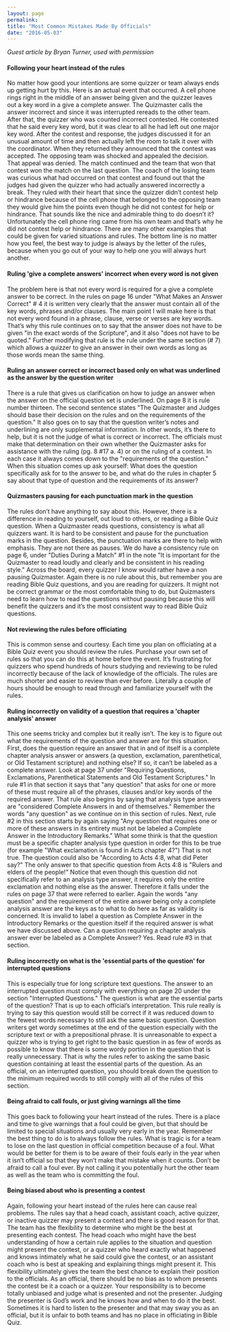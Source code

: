 ```yaml
---
layout: page
permalink: 
title: "Most Common Mistakes Made By Officials"
date: "2016-05-03"
---
```


_Guest article by Bryan Turner, used with permission_

#### Following your heart instead of the rules

No matter how good your intentions are some quizzer or team always ends up getting hurt by this. Here is an actual event that occurred. A cell phone rings right in the middle of an answer being given and the quizzer leaves out a key word in a give a complete answer. The Quizmaster calls the answer incorrect and since it was interrupted rereads to the other team. After that, the quizzer who was counted incorrect contested. He contested that he said every key word, but it was clear to all he had left out one major key word. After the contest and response, the judges discussed it for an unusual amount of time and then actually left the room to talk it over with the coordinator. When they returned they announced that the contest was accepted. The opposing team was shocked and appealed the decision. That appeal was denied. The match continued and the team that won that contest won the match on the last question. The coach of the losing team was curious what had occurred on that contest and found out that the judges had given the quizzer who had actually answered incorrectly a break. They ruled with their heart that since the quizzer didn’t contest help or hindrance because of the cell phone that belonged to the opposing team they would give him the points even though he did not contest for help or hindrance. That sounds like the nice and admirable thing to do doesn’t it? Unfortunately the cell phone ring came from his own team and that’s why he did not contest help or hindrance. There are many other examples that could be given for varied situations and rules. The bottom line is no matter how you feel, the best way to judge is always by the letter of the rules, because when you go out of your way to help one you will always hurt another.

#### Ruling 'give a complete answers' incorrect when every word is not given

The problem here is that not every word is required for a give a complete answer to be correct. In the rules on page 16 under "What Makes an Answer Correct" # 4 it is written very clearly that the answer must contain all of the key words, phrases and/or clauses. The main point I will make here is that not every word found in a phrase, clause, verse or verses are key words. That’s why this rule continues on to say that the answer does not have to be given "in the exact words of the Scripture", and it also "does not have to be quoted." Further modifying that rule is the rule under the same section (# 7) which allows a quizzer to give an answer in their own words as long as those words mean the same thing.

#### Ruling an answer correct or incorrect based only on what was underlined as the answer by the question writer

There is a rule that gives us clarification on how to judge an answer when the answer on the official question set is underlined. On page 8 it is rule number thirteen. The second sentence states "The Quizmaster and Judges should base their decision on the rules and on the requirements of the question." It also goes on to say that the question writer’s notes and underlining are only supplemental information. In other words, it’s there to help, but it is not the judge of what is correct or incorrect. The officials must make that determination on their own whether the Quizmaster asks for assistance with the ruling (pg. 8 #17 a. 4) or on the ruling of a contest. In each case it always comes down to the "requirements of the question." When this situation comes up ask yourself: What does the question specifically ask for to the answer to be, and what do the rules in chapter 5 say about that type of question and the requirements of its answer?

#### Quizmasters pausing for each punctuation mark in the question

The rules don’t have anything to say about this. However, there is a difference in reading to yourself, out loud to others, or reading a Bible Quiz question. When a Quizmaster reads questions, consistency is what all quizzers want. It is hard to be consistent and pause for the punctuation marks in the question. Besides, the punctuation marks are there to help with emphasis. They are not there as pauses. We do have a consistency rule on page 6, under "Duties During a Match" #1 in the note "It is important for the Quizmaster to read loudly and clearly and be consistent in his reading style." Across the board, every quizzer I know would rather have a non pausing Quizmaster. Again there is no rule about this, but remember you are reading Bible Quiz questions, and you are reading for quizzers. It might not be correct grammar or the most comfortable thing to do, but Quizmasters need to learn how to read the questions without pausing because this will benefit the quizzers and it’s the most consistent way to read Bible Quiz questions.

#### Not reviewing the rules before officiating

This is common sense and courtesy. Each time you plan on officiating at a Bible Quiz event you should review the rules. Purchase your own set of rules so that you can do this at home before the event. It’s frustrating for quizzers who spend hundreds of hours studying and reviewing to be ruled incorrectly because of the lack of knowledge of the officials. The rules are much shorter and easier to review than ever before. Literally a couple of hours should be enough to read through and familiarize yourself with the rules.

#### Ruling incorrectly on validity of a question that requires a 'chapter analysis' answer

This one seems tricky and complex but it really isn’t. The key is to figure out what the requirements of the question and answer are for this situation. First, does the question require an answer that in and of itself is a complete chapter analysis answer or answers (a question, exclamation, parenthetical, or Old Testament scripture) and nothing else? If so, it can’t be labeled as a complete answer. Look at page 37 under "Requiring Questions, Exclamations, Parenthetical Statements and Old Testament Scriptures." In rule #1 in that section it says that "any question" that asks for one or more of these must require all of the phrases, clauses and/or key words of the required answer. That rule also begins by saying that analysis type answers are "considered Complete Answers in and of themselves." Remember the words "any question" as we continue on in this section of rules. Next, rule #2 in this section starts by again saying "Any question that requires one or more of these answers in its entirety must not be labeled a Complete Answer in the Introductory Remarks." What some think is that the question must be a specific chapter analysis type question in order for this to be true (for example "What exclamation is found in Acts chapter 4?") That is not true. The question could also be "According to Acts 4:8, what did Peter say?" The only answer to that specific question from Acts 4:8 is "Rulers and elders of the people!" Notice that even though this question did not specifically refer to an analysis type answer, it requires only the entire exclamation and nothing else as the answer. Therefore it falls under the rules on page 37 that were referred to earlier. Again the words "any question" and the requirement of the entire answer being only a complete analysis answer are the keys as to what to do here as far as validity is concerned. It is invalid to label a question as Complete Answer in the Introductory Remarks or the question itself if the required answer is what we have discussed above. Can a question requiring a chapter analysis answer ever be labeled as a Complete Answer? Yes. Read rule #3 in that section.

#### Ruling incorrectly on what is the 'essential parts of the question' for interrupted questions

This is especially true for long scripture text questions. The answer to an interrupted question must comply with everything on page 20 under the section "Interrupted Questions." The question is what are the essential parts of the question? That is up to each official’s interpretation. This rule really is trying to say this question would still be correct if it was reduced down to the fewest words necessary to still ask the same basic question. Question writers get wordy sometimes at the end of the question especially with the scripture text or with a prepositional phrase. It is unreasonable to expect a quizzer who is trying to get right to the basic question in as few of words as possible to know that there is some wordy portion in the question that is really unnecessary. That is why the rules refer to asking the same basic question containing at least the essential parts of the question. As an official, on an interrupted question, you should break down the question to the minimum required words to still comply with all of the rules of this section.

#### Being afraid to call fouls, or just giving warnings all the time

This goes back to following your heart instead of the rules. There is a place and time to give warnings that a foul could be given, but that should be limited to special situations and usually very early in the year. Remember the best thing to do is to always follow the rules. What is tragic is for a team to lose on the last question in official competition because of a foul. What would be better for them is to be aware of their fouls early in the year when it isn’t official so that they won’t make that mistake when it counts. Don’t be afraid to call a foul ever. By not calling it you potentially hurt the other team as well as the team who is committing the foul.

#### Being biased about who is presenting a contest

Again, following your heart instead of the rules here can cause real problems. The rules say that a head coach, assistant coach, active quizzer, or inactive quizzer may present a contest and there is good reason for that. The team has the flexibility to determine who might be the best at presenting each contest. The head coach who might have the best understanding of how a certain rule applies to the situation and question might present the contest, or a quizzer who heard exactly what happened and knows intimately what he said could give the contest, or an assistant coach who is best at speaking and explaining things might present it. This flexibility ultimately gives the team the best chance to explain their position to the officials. As an official, there should be no bias as to whom presents the contest be it a coach or a quizzer. Your responsibility is to become totally unbiased and judge what is presented and not the presenter. Judging the presenter is God’s work and he knows how and when to do it the best. Sometimes it is hard to listen to the presenter and that may sway you as an official, but it is unfair to both teams and has no place in officiating in Bible Quiz.
